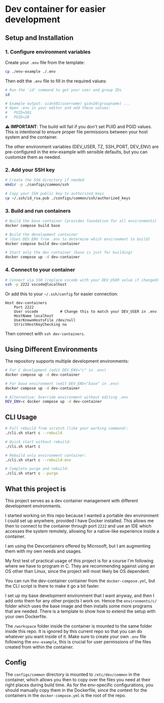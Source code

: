 # Dev container for easier development

## Setup and Installation

### 1. Configure environment variables

Create your `.env` file from the template:

```bash
cp ./env-example ./.env
```

Then edit the `.env` file to fill in the required values:

```bash
# Run the 'id' command to get your user and group IDs
id

# Example output: uid=501(username) gid=20(groupname) ...
# Open .env in your editor and add these values:
#   PUID=501
#   PGID=20
```

⚠️ **IMPORTANT**: The build will fail if you don't set PUID and PGID values. This is intentional to ensure proper file permissions between your host system and the container.

The other environment variables (DEV_USER, TZ, SSH_PORT, DEV_ENV) are pre-configured in the env-example with sensible defaults, but you can customize them as needed.

### 2. Add your SSH key

```bash
# Create the SSH directory if needed
mkdir -p ./configs/common/ssh

# Copy your SSH public key to authorized_keys
cp ~/.ssh/id_rsa.pub ./configs/common/ssh/authorized_keys
```

### 3. Build and run containers

```bash
# Build the base container (provides foundation for all environments)
docker compose build base

# Build the development container 
# (Uses DEV_ENV from .env to determine which environment to build)
docker compose build dev-container

# Start only the dev container (base is just for building)
docker compose up -d dev-container
```

### 4. Connect to your container

```bash
# Connect via SSH (replace vscode with your DEV_USER value if changed)
ssh -p 2222 vscode@localhost
```

Or add this to your `~/.ssh/config` for easier connection:

```
Host dev-containers
    Port 2222
    User vscode          # Change this to match your DEV_USER in .env
    HostName localhost
    UserKnownHostsFile /dev/null
    StrictHostKeyChecking no
```

Then connect with `ssh dev-containers`.

## Using Different Environments

The repository supports multiple development environments:

```bash
# For C development (edit DEV_ENV="c" in .env)
docker compose up -d dev-container

# For base environment (edit DEV_ENV="base" in .env)
docker compose up -d dev-container

# Alternative: Override environment without editing .env
DEV_ENV=c docker compose up -d dev-container
```

## CLI Usage

```bash
# Full rebuild from scratch (like your working command):
./cli.sh start c --rebuild

# Quick start without rebuild:
./cli.sh start c

# Rebuild only environment container:
./cli.sh start c --rebuild-env

# Complete purge and rebuild:
./cli.sh start c --purge
```

## What this project is

This project serves as a dev container management with different development environments.

I started working on this repo because I wanted a portable dev environment I could set up anywhere, provided I have Docker installed. This allows me then to connect to the container through port `2222` and use an IDE which accesses the system remotely, allowing for a native-like experience inside a container.

I am using the Devcontainers offered by Microsoft, but I am augmenting them with my own needs and usages.

My first test of practical usage of this project is for a course I'm following where we have to program in C. They are recommending against using an OS other than Linux, since the project will most likely be OS dependent.

You can run the dev-container container from the `docker-compose.yml`, but the CLI script is there to make it go a bit faster.

I set up my base development environment that I want anyway, and then I add onto them for any other projects I work on. Hence the `environments/c/` folder which uses the base image and then installs some more programs that are needed. There is a template to show how to extend the setup with your own Dockerfile.

The `/workspace` folder inside the container is mounted to the same folder inside this repo. It is ignored by this current repo so that you can do whatever you want inside of it. Make sure to create your own `.env` file following the `env-example`, this is crucial for user permissions of the files created from within the container.

## Config

The `configs/common` directory is mounted to `/etc/dev/common` in the container, which allows you then to copy over the files you need at their right places during build time.
As for the env-specific configurations, you should manually copy them in the Dockerfile, since the context for the containers in the `docker-compose.yml` is the root of the repo.
